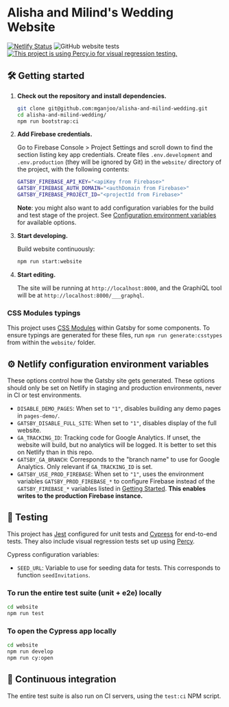 # Alisha and Milind's Wedding Website

[![Netlify Status](https://api.netlify.com/api/v1/badges/7b8c6a26-ba68-4d43-8588-64f155b15c47/deploy-status)](https://app.netlify.com/sites/winning-lamport-6a6661/deploys)
![GitHub website tests](https://github.com/mganjoo/alisha-and-milind-wedding/workflows/Website%20tests/badge.svg)
[![This project is using Percy.io for visual regression testing.](https://percy.io/static/images/percy-badge.svg)](https://percy.io/Milind-Ganjoo/alisha-and-milind-wedding-e2e)

## 🛠 Getting started

1.  **Check out the repository and install dependencies.**

    ```sh
    git clone git@github.com:mganjoo/alisha-and-milind-wedding.git
    cd alisha-and-milind-wedding/
    npm run bootstrap:ci
    ```

1.  **Add Firebase credentials.**

    Go to Firebase Console > Project Settings and scroll down to find the
    section listing key app credentials. Create files `.env.development` and
    `.env.production` (they will be ignored by Git) in the `website/` directory
    of the project, with the following contents:

    ```sh
    GATSBY_FIREBASE_API_KEY="<apiKey from Firebase>"
    GATSBY_FIREBASE_AUTH_DOMAIN="<authDomain from Firebase>"
    GATSBY_FIREBASE_PROJECT_ID="<projectId from Firebase>"
    ```

    **Note**: you might also want to add configuration variables for the build
    and test stage of the project. See
    [Configuration environment variables](#configuration-environment-variables)
    for available options.

1.  **Start developing.**

    Build website continuously:

    ```sh
    npm run start:website
    ```

1.  **Start editing.**

    The site will be running at `http://localhost:8000`, and the GraphiQL tool
    will be at `http://localhost:8000/___graphql`.

### CSS Modules typings

This project uses
[CSS Modules](https://www.gatsbyjs.com/docs/how-to/styling/css-modules/) within
Gatsby for some components. To ensure typings are generated for these files, run
`npm run generate:csstypes` from within the `website/` folder.

## ⚙️ Netlify configuration environment variables

These options control how the Gatsby site gets generated. These options should
only be set on Netlify in staging and production environments, never in CI or
test environments.

- `DISABLE_DEMO_PAGES`: When set to `"1"`, disables building any demo pages in
  `pages-demo/`.
- `GATSBY_DISABLE_FULL_SITE`: When set to `"1"`, disables display of the full
  website.
- `GA_TRACKING_ID`: Tracking code for Google Analytics. If unset, the website
  will build, but no analytics will be logged. It is better to set this on
  Netlify than in this repo.
- `GATSBY_GA_BRANCH`: Corresponds to the "branch name" to use for Google
  Analytics. Only relevant if `GA_TRACKING_ID` is set.
- `GATSBY_USE_PROD_FIREBASE`: When set to `"1"`, uses the environment variables
  `GATSBY_PROD_FIREBASE_*` to configure Firebase instead of the
  `GATSBY_FIREBASE_*` variables listed in [Getting Started](#getting-started).
  **This enables writes to the production Firebase instance.**

## 🧪 Testing

This project has [Jest](https://jestjs.io/) configured for unit tests and
[Cypress](https://www.cypress.io) for end-to-end tests. They also include visual
regression tests set up using [Percy](https://percy.io).

Cypress configuration variables:

- `SEED_URL`: Variable to use for seeding data for tests. This corresponds to
  function `seedInvitations`.

### To run the entire test suite (unit + e2e) locally

```sh
cd website
npm run test
```

### To open the Cypress app locally

```sh
cd website
npm run develop
npm run cy:open
```

## 🔄 Continuous integration

The entire test suite is also run on CI servers, using the `test:ci` NPM script.
